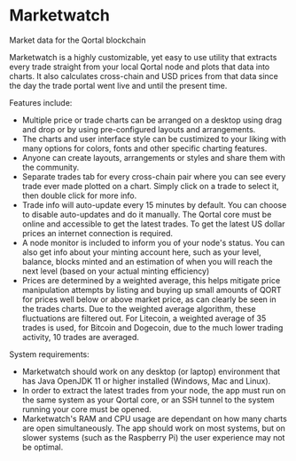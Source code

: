 # Marketwatch
Market data for the Qortal blockchain

Marketwatch is a highly customizable, yet easy to use utility that extracts every trade straight from your local Qortal node and plots that data into charts. It also calculates cross-chain and USD prices from that data since the day the trade portal went live and until the present time.

Features include:

- Multiple price or trade charts can be arranged on a desktop using drag and drop or by using pre-configured layouts and arrangements.
- The charts and user interface style can be custimized to your liking with many options for colors, fonts and other specific charting features.
- Anyone can create layouts, arrangements or styles and share them with the community.
- Separate trades tab for every cross-chain pair where you can see every trade ever made plotted on a chart. Simply click on a trade to select it, then double click for more info.
- Trade info will auto-update every 15 minutes by default. You can choose to disable auto-updates and do it manually. The Qortal core must be online and accessible to get the latest trades. To get the latest US dollar prices an internet connection is required.
- A node monitor is included to inform you of your node's status. You can also get info about your minting account here, such as your level, balance, blocks minted and an estimation of when you will reach the next level (based on your actual minting efficiency)
- Prices are determined by a weighted average, this helps mitigate price manipulation attempts by listing and buying up small amounts of QORT for prices well below or above market price, as can clearly be seen in the trades charts. Due to the weighted average algorithm, these fluctuations are filtered out. For Litecoin, a weighted average of 35 trades is used, for Bitcoin and Dogecoin, due to the much lower trading activity, 10 trades are averaged.

System requirements:

- Marketwatch should work on any desktop (or laptop) environment that has Java OpenJDK 11 or higher installed (Windows, Mac and Linux).
- In order to extract the latest trades from your node, the app must run on the same system as your Qortal core, or an SSH tunnel to the system running your core must be opened.
- Marketwatch's RAM and CPU usage are dependant on how many charts are open simultaneously. The app should work on most systems, but on slower systems (such as the Raspberry Pi) the user experience may not be optimal.
